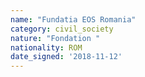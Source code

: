 ```yaml
---
name: "Fundatia EOS Romania"
category: civil_society
nature: "Fondation "
nationality: ROM
date_signed: '2018-11-12'
---
```

    